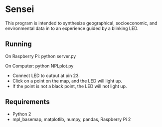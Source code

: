 # Sensei

This program is intended to synthesize geographical, socioeconomic, and environmental data in to an experience guided by a blinking LED.

## Running

On Raspberry Pi: python server.py

On Computer: python NPLplot.py

- Connect LED to output at pin 23.
- Click on a point on the map, and the LED will light up.
- If the point is not a black point, the LED will not light up. 

## Requirements
- Python 2
- mpl_basemap, matplotlib, numpy, pandas, Raspberry Pi 2